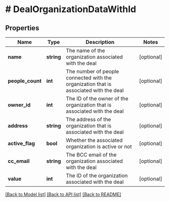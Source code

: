 # # DealOrganizationDataWithId

## Properties

Name | Type | Description | Notes
------------ | ------------- | ------------- | -------------
**name** | **string** | The name of the organization associated with the deal | [optional]
**people_count** | **int** | The number of people connected with the organization that is associated with the deal | [optional]
**owner_id** | **int** | The ID of the owner of the organization that is associated with the deal | [optional]
**address** | **string** | The address of the organization that is associated with the deal | [optional]
**active_flag** | **bool** | Whether the associated organization is active or not | [optional]
**cc_email** | **string** | The BCC email of the organization associated with the deal | [optional]
**value** | **int** | The ID of the organization associated with the deal | [optional]

[[Back to Model list]](../README.md#documentation-for-models) [[Back to API list]](../README.md#documentation-for-api-endpoints) [[Back to README]](../README.md)
